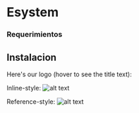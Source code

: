 # Esystem
### Requerimientos


## Instalacion

Here's our logo (hover to see the title text):

Inline-style: 
![alt text](http://orig12.deviantart.net/07fc/f/2012/190/1/3/cute_png_by_trubuteofdistrict13-d56m5j1.png "Logo Title Text 1")

Reference-style: 
![alt text][logo]

[logo]: http://orig12.deviantart.net/07fc/f/2012/190/1/3/cute_png_by_trubuteofdistrict13-d56m5j1.png "Logo Title Text 2"
